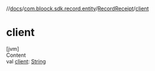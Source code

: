 //[docs](../../index.md)/[com.bloock.sdk.record.entity](../index.md)/[RecordReceipt](index.md)/[client](client.md)



# client  
[jvm]  
Content  
val [client](client.md): [String](https://kotlinlang.org/api/latest/jvm/stdlib/kotlin/-string/index.html)  



